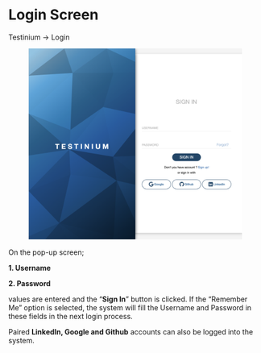 # Login Screen

Testinium -> Login

<figure><img src="../.gitbook/assets/Ekran Resmi 2023-06-15 15.42.17.png" alt=""><figcaption></figcaption></figure>

On the pop-up screen;

**1. Username**

**2. Password**

values are entered and the “**Sign In**” button is clicked. If the “Remember Me” option is selected, the system will fill the Username and Password in these fields in the next login process.

Paired **LinkedIn, Google and Github** accounts can also be logged into the system.
